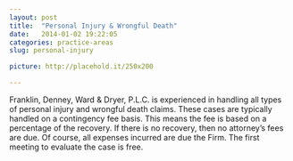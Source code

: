 ```yaml
---
layout: post
title:  "Personal Injury & Wrongful Death"
date:   2014-01-02 19:22:05
categories: practice-areas
slug: personal-injury

picture: http://placehold.it/250x200

---
```


Franklin, Denney, Ward & Dryer, P.L.C. is experienced in handling all types of personal injury and wrongful death claims. These cases are typically handled on a contingency fee basis. This means the fee is based on a percentage of the recovery. If there is no recovery, then no attorney’s fees are due. Of course, all expenses incurred are due the Firm. The first meeting to evaluate the case is free.